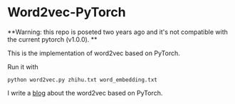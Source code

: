 Word2vec-PyTorch
====

**Warning: this repo is poseted two years ago and it's not compatible with the current pytorch (v1.0.0). **

This is the implementation of word2vec based on PyTorch.

Run it with

    python word2vec.py zhihu.txt word_embedding.txt


I write a [blog](https://adoni.github.io/2017/11/08/word2vec-pytorch/) about the word2vec based on PyTorch.
